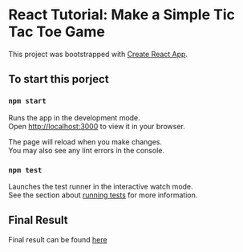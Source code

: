 <h1>React Tutorial: Make a Simple Tic Tac Toe Game</h1>


This project was bootstrapped with [Create React App](https://github.com/facebook/create-react-app).

## To start this porject

### `npm start`

Runs the app in the development mode.\
Open [http://localhost:3000](http://localhost:3000) to view it in your browser.

The page will reload when you make changes.\
You may also see any lint errors in the console.

### `npm test`

Launches the test runner in the interactive watch mode.\
See the section about [running tests](https://facebook.github.io/create-react-app/docs/running-tests) for more information.

## Final Result
Final result can be found <a href="https://codepen.io/gaearon/pen/gWWZgR?editors=0010">here</a>
